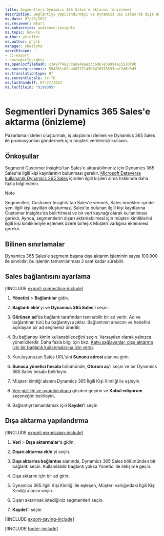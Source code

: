 ```yaml
---
title: Segmentleri Dynamics 365 Sales'e aktarma (önizleme)
description: Bağlantıyı yapılandırmayı ve Dynamics 365 Sales'da dışa aktarmayı öğrenin.
ms.date: 07/25/2022
ms.reviewer: mhart
ms.subservice: audience-insights
ms.topic: how-to
author: pkieffer
ms.author: philk
manager: shellyha
searchScope:
- ci-export
- customerInsights
ms.openlocfilehash: c3497f4625cada49ae33c6987e58994a15536f9b
ms.sourcegitcommit: 594081c82ca385f7143b3416378533aaf2d6d0d3
ms.translationtype: HT
ms.contentlocale: tr-TR
ms.lasthandoff: 07/27/2022
ms.locfileid: "9196005"
---
```

# <a name="export-segments-to-dynamics-365-sales-preview"></a>Segmentleri Dynamics 365 Sales'e aktarma (önizleme)

Pazarlama listeleri oluşturmak, iş akışlarını izlemek ve Dynamics 365 Sales ile promosyonları göndermek için müşteri verilerinizi kullanın.

## <a name="prerequisites"></a>Önkoşullar

Segmenti Customer Insights'tan Sales'e aktarabilmeniz için Dynamics 365 Sales'te ilgili kişi kayıtlarının bulunması gerekir. [Microsoft Dataverse kullanarak Dynamics 365 Sales](connect-dataverse-managed-lake.md) içinden ilgili kişileri alma hakkında daha fazla bilgi edinin.

   > [!NOTE]
   > Segmentleri, Customer Insights'tan Sales'e vermek, Sales örnekleri içinde yeni ilgili kişi kayıtları oluşturmaz. Sales'te bulunan ilgili kişi kayıtlarına Customer Insights'da belirtilmesi ve bir veri kaynağı olarak kullanılması gerekir. Ayrıca, segmentlerin dışarı aktarılabilmesi için müşteri kimliklerini ilgili kişi kimlikleriyle eşlemek üzere birleşik Müşteri varlığına eklenmesi gerekir.

## <a name="known-limitations"></a>Bilinen sınırlamalar

Dynamics 365 Sales'e segment başına dışa aktarım işleminin sayısı 100.000 ile sınırlıdır; bu işlemin tamamlanması 3 saat kadar sürebilir.

## <a name="set-up-connection-to-sales"></a>Sales bağlantısını ayarlama

[!INCLUDE [export-connection-include](includes/export-connection-admn.md)]

1. **Yönetici** > **Bağlantılar** gidin.

1. **Bağlantı ekle**'yi ve **Dynamics 365 Sales**'i seçin.

1. **Görünen ad**'da bağlantı tarafından tanınabilir bir ad verin. Ad ve bağlantının türü bu bağlantıyı açıklar. Bağlantının amacını ve hedefini açıklayan bir ad seçmeniz önerilir.

1. Bu bağlantıyı kimin kullanabileceğini seçin. Varsayılan olarak yalnızca yöneticilerdir. Daha fazla bilgi için bkz. [Katkı sağlayanlar, dışa aktarma için bir bağlantı kullanmalarına izin verin](connections.md#allow-contributors-to-use-a-connection-for-exports).

1. Kuruluşunuzun Sales URL'sini **Sunucu adresi** alanına girin.

1. **Sunucu yönetici hesabı** bölümünde, **Oturum aç**'ı seçin ve bir Dynamics 365 Sales hesabı belirleyin.

1. Müşteri kimliği alanını Dynamics 365 İlgili Kişi Kimliği ile eşleyin.

1. [Veri gizliliği ve uyumluluğunu](connections.md#data-privacy-and-compliance) gözden geçirin ve **Kabul ediyorum** seçeneğini belirleyin.

1. Bağlantıyı tamamlamak için **Kaydet**'i seçin.

## <a name="configure-an-export"></a>Dışa aktarma yapılandırma

[!INCLUDE [export-permission-include](includes/export-permission.md)]

1. **Veri** > **Dışa aktarmalar**'a gidin.

1. **Dışarı aktarma ekle**'yi seçin.

1. **Dışa aktarma bağlantısı** alanında, Dynamics 365 Sales bölümünden bir bağlantı seçin. Kullanılabilir bağlantı yoksa Yönetici ile iletişime geçin.

1. Dışa aktarım için bir ad girin.

1. Dynamics 365 İlgili Kişi Kimliği ile eşleşen, Müşteri varlığındaki İlgili Kişi Kimliği alanını seçin.

1. Dışarı aktarmak istediğiniz segmentleri seçin.

1. **Kaydet**'i seçin

[!INCLUDE [export-saving-include](includes/export-saving.md)]

[!INCLUDE [footer-include](includes/footer-banner.md)]
